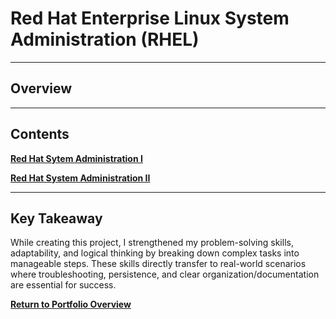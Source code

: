 # Red Hat Enterprise Linux System Administration (RHEL)

---

## Overview

---

## Contents
**[Red Hat Sytem Administration I](./Comprehensive_Review_1/README.md)**

**[Red Hat System Administration II](./Comprehensive_Review_2/README.md)**

---

## Key Takeaway
While creating this project, I strengthened my problem-solving skills, adaptability, and logical thinking by breaking down complex tasks into manageable steps. These skills directly transfer to real-world scenarios where troubleshooting, persistence, and clear organization/documentation are essential for success.

**[Return to Portfolio Overview](./..)**
